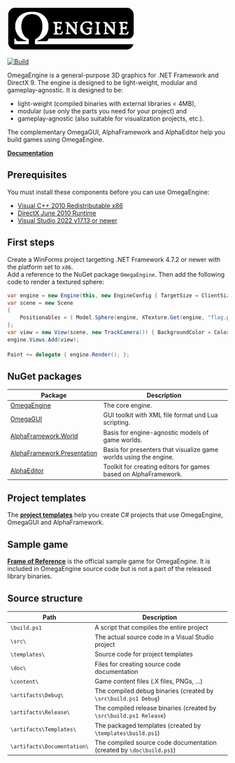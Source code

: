 ![OmegaEngine](logo.png)

[![Build](https://github.com/omegaengine/omegaengine/actions/workflows/build.yml/badge.svg)](https://github.com/omegaengine/omegaengine/actions/workflows/build.yml)

OmegaEngine is a general-purpose 3D graphics for .NET Framework and DirectX 9. The engine is designed to be light-weight, modular and gameplay-agnostic. It is designed to be:

 * light-weight (compiled binaries with external libraries < 4MB),
 * modular (use only the parts you need for your project) and
 * gameplay-agnostic (also suitable for visualization projects, etc.).

The complementary OmegaGUI, AlphaFramework and AlphaEditor help you build games using OmegaEngine.

**[Documentation](https://omegaengine.de/)**

## Prerequisites

You must install these components before you can use OmegaEngine:

- [Visual C++ 2010 Redistributable x86](https://www.microsoft.com/en-us/download/details.aspx?id=26999)
- [DirectX June 2010 Runtime](https://www.microsoft.com/en-us/download/details.aspx?id=8109)
- [Visual Studio 2022 v17.13 or newer](https://www.visualstudio.com/downloads/)

## First steps

Create a WinForms project targetting .NET Framework 4.7.2 or newer with the platform set to `x86`.  
Add a reference to the NuGet package `OmegaEngine`. Then add the following code to render a textured sphere:

```csharp
var engine = new Engine(this, new EngineConfig { TargetSize = ClientSize });
var scene = new Scene
{
    Positionables = { Model.Sphere(engine, XTexture.Get(engine, "flag.png")) }
};
var view = new View(scene, new TrackCamera()) { BackgroundColor = Color.CornflowerBlue };
engine.Views.Add(view);

Paint += delegate { engine.Render(); };
```

## NuGet packages

| Package                                                                                    | Description                                                       |
| ------------------------------------------------------------------------------------------ | ----------------------------------------------------------------- |
| [OmegaEngine](https://www.nuget.org/packages/OmegaEngine/)                                 | The core engine.                                                  |
| [OmegaGUI](https://www.nuget.org/packages/OmegaGUI/)                                       | GUI toolkit with XML file format und Lua scripting.               |
| [AlphaFramework.World](https://www.nuget.org/packages/AlphaFramework.World/)               | Basis for engine-agnostic models of game worlds.                  |
| [AlphaFramework.Presentation](https://www.nuget.org/packages/AlphaFramework.Presentation/) | Basis for presenters that visualize game worlds using the engine. |
| [AlphaEditor](https://www.nuget.org/packages/AlphaEditor/)                                 | Toolkit for creating editors for games based on AlphaFramework.   |

## Project templates

The **[project templates](https://www.nuget.org/packages/OmegaEngine.Templates#readme-body-tab)** help you create C# projects that use OmegaEngine, OmegaGUI and AlphaFramework.

## Sample game

**[Frame of Reference](https://github.com/omegaengine/omegaengine/tree/master/src/FrameOfReference)** is the official sample game for OmegaEngine. It is included in OmegaEngine source code but is not a part of the released library binaries.

## Source structure

| Path                        | Description                                                          |
| --------------------------- | -------------------------------------------------------------------- |
| `\build.ps1`                | A script that compiles the entire project                            |
| `\src\`                     | The actual source code in a Visual Studio project                    |
| `\templates\`               | Source code for project templates                                    |
| `\doc\`                     | Files for creating source code documentation                         |
| `\content\`                 | Game content files (.X files, PNGs, ...)                             |
| `\artifacts\Debug\`         | The compiled debug binaries (created by `\src\build.ps1 Debug`)      |
| `\artifacts\Release\`       | The compiled release binaries (created by `\src\build.ps1 Release`)  |
| `\artifacts\Templates\`     | The packaged templates (created by `\templates\build.ps1`)           |
| `\artifacts\Documentation\` | The compiled source code documentation (created by `\doc\build.ps1`) |
